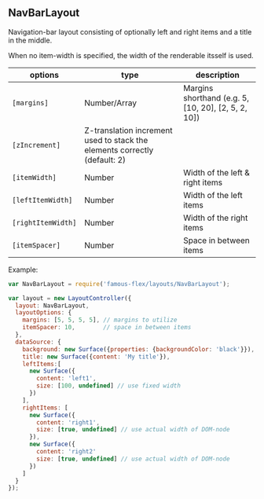 <a name="module_NavBarLayout"></a>
## NavBarLayout
Navigation-bar layout consisting of optionally left and right items and a
title in the middle.

When no item-width is specified, the width of the renderable itsself is used.

|options|type|description|
|---|---|---|
|`[margins]`|Number/Array|Margins shorthand (e.g. 5, [10, 20], [2, 5, 2, 10])|
|`[zIncrement]`|Z-translation increment used to stack the elements correctly (default: 2)|
|`[itemWidth]`|Number|Width of the left & right items|
|`[leftItemWidth]`|Number|Width of the left items|
|`[rightItemWidth]`|Number|Width of the right items|
|`[itemSpacer]`|Number|Space in between items|

Example:

```javascript
var NavBarLayout = require('famous-flex/layouts/NavBarLayout');

var layout = new LayoutController({
  layout: NavBarLayout,
  layoutOptions: {
    margins: [5, 5, 5, 5], // margins to utilize
    itemSpacer: 10,        // space in between items
  },
  dataSource: {
    background: new Surface({properties: {backgroundColor: 'black'}}),
    title: new Surface({content: 'My title'}),
    leftItems:[
      new Surface({
        content: 'left1',
        size: [100, undefined] // use fixed width
      })
    ],
    rightItems: [
      new Surface({
        content: 'right1',
        size: [true, undefined] // use actual width of DOM-node
      }),
      new Surface({
        content: 'right2'
        size: [true, undefined] // use actual width of DOM-node
      })
    ]
  }
});
```

